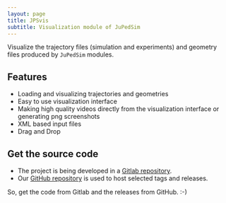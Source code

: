 ```yaml
---
layout: page
title: JPSvis
subtitle: Visualization module of JuPedSim
---
```



Visualize the trajectory files (simulation and experiments) and geometry files produced by `JuPedSim` modules. 

<!-- ![jpsvis logo](https://cst.version.fz-juelich.de/jupedsim/manuals/raw/master/icons/JPSvis.ico) -->

## Features
- Loading and visualizing trajectories and geometries
- Easy to use visualization interface
- Making high quality videos directly from the visualization interface or generating png screenshots
- XML based input files
- Drag and Drop


## Get the source code 

- The project is being developed in a [Gitlab repository](https://cst.version.fz-juelich.de/jupedsim/jpsvis). 
- Our [GitHub repository](https://github.com/JuPedSim/jpsvis) is used to host selected tags and releases.

So, get the code from Gitlab and the releases from GitHub. :-)




